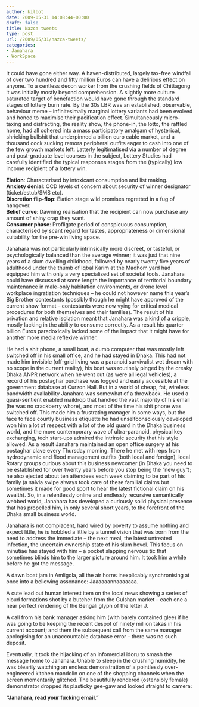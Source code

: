 ```yaml
---
author: kilbot
date: 2009-05-31 14:08:44+00:00
draft: false
title: Nazca tweets
type: post
url: /2009/05/31/nazca-tweets/
categories:
- Janahara
- WorkSpace
---
```

It could have gone either way. A haven-distributed, largely tax-free windfall of over two hundred and fifty million Euros can have a delirious effect on anyone. To a centless decon worker from the crushing fields of Chittagong it was initially mostly beyond comprehension. A slightly more culture saturated target of benefaction would have gone through the standard stages of lottery burn rate. By the 30s LBR was an established, observable, behaviour meme – infinitesimally marginal lottery variants had been evolved and honed to maximise their pacification effect. Simultaneously micro-taxing and distracting, the reality show, the phone-in, the lotto, the raffled home, had all cohered into a mass participatory amalgam of hysterical, shrieking bullshit that underpinned a billion euro cable market, and a thousand cock sucking remora peripheral outfits eager to cash into one of the few growth markets left. Latterly legitimatised via a number of degree and post-graduate level courses in the subject, Lottery Studies had carefully identified the typical responses stages from the (typically) low income recipient of a lottery win.

**Elation**: Characterised by intoxicant consumption and list making.\
**Anxiety denial**: OCD levels of concern about security of winner designator (ticket/estub/SMS etc).\
**Discretion flip-flop**: Elation stage wild promises regretted in a fug of hangover.\
**Belief curve**: Dawning realisation that the recipient can now purchase any amount of shiny crap they want.\
**Consumer phase**: Profligate period of conspicuous consumption, characterised by scant regard for tastes, appropriateness or dimensional suitability for the pre-win living space. 

Janahara was not particularly intrinsically more discreet, or tasteful, or psychologically balanced than the average winner; it was just that nine years of a slum dwelling childhood, followed by nearly twenty five years of adulthood under the thumb of Iqbal Karim at the Madhom yard had equipped him with only a very specialised set of societal tools. Janahara could have discussed at some length the importance of territorial boundary maintenance in male-only habitation environments, or drone level workplace ingratiation techniques – he could not however name this year’s Big Brother contestants (possibly though he might have approved of the current show format – contestants were now vying for critical medical procedures for both themselves and their families). The result of his privation and relative isolation meant that Janahara was a kind of a cripple, mostly lacking in the ability to consume correctly. As a result his quarter billion Euros paradoxically lacked some of the impact that it might have for another more media reflexive winner. 

He had a shit phone, a small boat, a dumb computer that was mostly left switched off in his small office, and he had stayed in Dhaka. This had not made him invisible (off-grid living was a paranoid survivalist wet dream with no scope in the current reality), his boat was routinely pinged by the creaky Dhaka ANPR network when he went out (as were all legal vehicles), a record of his postaghar purchase was logged and easily accessible at the government database at Curzon Hall. But in a world of cheap, fat, wireless bandwidth availability Janahara was somewhat of a throwback. He used a quasi-sentient enabled maildrop that handled the vast majority of his email (he was no crackberry whore), and most of the time his shit phone was switched off. This made him a frustrating manager in some ways, but the face to face courtly business etiquette he had unselfconsciously developed won him a lot of respect with a lot of the old guard in the Dhaka business world, and the more contemporary wave of ultra-paranoid, physical key exchanging, tech start-ups admired the intrinsic security that his style allowed. As a result Janahara maintained an open office surgery at his postaghar clave every Thursday morning. There he met with reps from hydrodynamic and flood management outfits (both local and foreign), local Rotary groups curious about this business newcomer (in Dhaka you need to be established for over twenty years before you stop being the “new guy”); he also ejected about ten attendees each week claiming to be part of his family (a salvia swipe always took care of these familial claims but sometimes it made for good sport to hear the latest fictional claim on his wealth). So, in a relentlessly online and endlessly recursive semantically webbed world, Janahara has developed a curiously solid physical presence that has propelled him, in only several short years, to the forefront of the Dhaka small business world.

Janahara is not complacent, hard wired by poverty to assume nothing and expect little, he is hobbled a little by a tunnel vision that was born from the need to address the immediate – the next meal, the latest untreated infection, the uncertain ownership state of his slum hovel. This focus on minutiae has stayed with him – a pocket slapping nervous tic that sometimes blinds him to the larger picture around him. It took him a while before he got the message.

A dawn boat jam in Amligola, all the air horns inexplicably synchronising at once into a bellowing assonance: Jaaaaaannaaaaaaa.

A cute lead out human interest item on the local news showing a series of cloud formations shot by a butcher from the Gulshan market – each one a near perfect rendering of the Bengali glyph of the letter J.

A call from his bank manager asking him (with barely contained glee) if he was going to be keeping the recent despot of ninety million takas in his current account; and them the subsequent call from the same manager apologising for an unaccountable database error – there was no such deposit.

Eventually, it took the hijacking of an infomercial idoru to smash the message home to Janahara. Unable to sleep in the crushing humidity, he was blearily watching an endless demonstration of a pointlessly over-engineered kitchen mandolin on one of the shopping channels when the screen momentarily glitched. The beautifully rendered (ostensibly female) demonstrator dropped its plasticky gee-gaw and looked straight to camera:

**“Janahara, read your fucking email.”**
